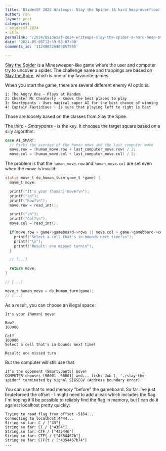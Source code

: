 ```yaml
---
title: 'BSidesSF 2024 Writeups: Slay the Spider (A hard heap-overflow)'
author: ron
layout: post
categories:
- bsidessf-2024
- ctfs
permalink: "/2024/bsidessf-2024-writeups-slay-the-spider-a-hard-heap-overflow-"
date: '2024-05-05T12:59:56-07:00'
comments_id: '112486526486057505'

---
```


[Slay the Spider](https://github.com/BSidesSF/ctf-2024-release/tree/main/slay-the-spider) is a Minesweeper-like game where the user and computer try to uncover a spider. The challenge name and trappings are based on [Slay the Spire](https://store.steampowered.com/app/646570/Slay_the_Spire/), which is one of my favourite games.

<!--more-->

When you start the game, there are several different enemy AI options:

```
1: The Angry One - Plays at Random
2: Cheater Mc Cheaterly - Knows the best places to play
3: Smartypants - Uses magical super AI for the best chance of winning
4: Captain Fastidious - Is sure that playing left to right is best
```

Those are loosely based on the classes from Slay the Spire.

The third - *Smarypants* - is the key. It chooses the target square based on a silly algorithm:

```c
case AI_SMART:
  // Picks the average of the human move and the last computer move
  move.row = (human_move.row + last_computer_move.row) / 2;
  move.col = (human_move.col + last_computer_move.col) / 2;
```

The problem is that the `human_move.row` and `human_move.col` are set even when the move is invalid:

```c
static move_t do_human_turn(game_t *game) {
  move_t move;

  printf("It's your (human) move!\n");
  printf("\n");
  printf("Row?\n");
  move.row = read_int();

  printf("\n");
  printf("Col?\n");
  move.col = read_int();

  if(move.row > game->gameboard->rows || move.col > game->gameboard->cols || move.row < 0 || move.col < 0) {
    printf("Select a cell that's in-bounds next time!\n");
    printf("\n");
    printf("Result: one missed turn\n");
  }

  // [...]

  return move;
}

// [...]

move_t human_move = do_human_turn(game);
// [...]
```

As a result, you can choose an illegal space:

```
It's your (human) move!

Row?
100000

Col?
100000
Select a cell that's in-bounds next time!

Result: one missed turn
```

But the computer will still use that:

```
It's the opponent (Smartypants) move!
COMPUTER chooses [50001, 50001] and... fish: Job 1, './slay-the-spider' terminated by signal SIGSEGV (Address boundary error)
```

You can use that to read memory "before" the gameboard. So far I've just bruteforced the offset - I might need to add a leak which includes the flag. I'm hoping it'll be possible to reliably find the flag in memory, but I can do it against localhost pretty quickly:

```
Trying to read flag from offset -5184...
Connecting to localhost:4444...
String so far: C / ["43"]
String so far: CT / ["4354"]
String so far: CTF / ["435446"]
String so far: CTF{ / ["4354467b"]
String so far: CTF{t / ["4354467b74"]
...
```
